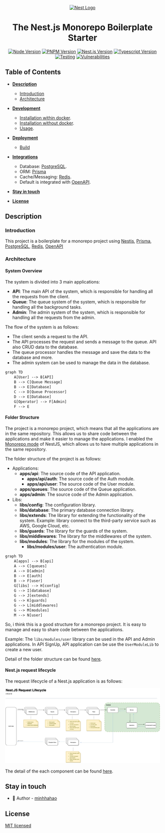 <p align="center">
  <a href="https://nestjs.com/" target="blank"><img src="https://nestjs.com/img/logo-small.svg" width="320" alt="Nest Logo" /></a>
</p>

<h1 align="center">
The Nest.js Monorepo Boilerplate Starter
</h1>
<p align="center">
<a href="https://nodejs.org/ko/blog/release/v20.16.0/" target="_blank"><img src="https://img.shields.io/badge/node-v20.16.0-blue.svg" alt="Node Version" /></a>
<a href="https://github.com/pnpm/pnpm/releases/tag/v9.6.0" target="_blank"><img src="https://img.shields.io/badge/pnpm-v9.6.0-blue.svg" alt="PNPM Version" /></a>
<a href="https://github.com/nestjs/nest/releases/tag/v10.3.0" target="_blank"><img src="https://img.shields.io/badge/nestjs-v10.3.0-blue.svg" alt="Nest.js Version" /></a>
<a href="https://github.com/microsoft/TypeScript/releases/tag/v5.5.4" target="_blank"><img src="https://img.shields.io/badge/typescript-5.5.4-blue.svg" alt="Typescript Version" /></a>
<a href="#" target="_blank"><img src="https://img.shields.io/badge/testing-passed-green.svg" alt="Testing" /></a>
<a href="#" target="_blank"><img src="https://img.shields.io/badge/vulnerabilities-0-green.svg" alt="Vulnerabilities" /></a>
</p>

## Table of Contents

* **[Description](#description)**
  * [Introduction](#introduction)
  * [Architecture](#architecture)
* **[Development](#)**
  * [Installation within docker](docs/DEVELOPMENT.md#installation-within-docker).
  * [Installation without docker](docs/DEVELOPMENT.md#installation-without-docker).
  * [Usage](docs/DEVELOPMENT.md#usage).
* **[Deployment](#)**
  * [Build](docs/deployment_on_sun_server.md#cicd)
* **[Integrations](#)**
  * Database: [PostgreSQL](https://www.postgresql.org/about/news/postgresql-14-released-2318/).
  * ORM: [Prisma](https://www.prisma.io/docs)
  * Cache/Messaging: [Redis](https://redis.io/download/#redis).
  * Default is integrated with [OpenAPI](https://github.com/OAI/OpenAPI-Specification).

* **[Stay in touch](#stay-in-touch)**
* **[License](#license)**

## Description

### Introduction

This project is a boilerplate for a monorepo project using [Nestjs](https://nestjs.com/), [Prisma](https://www.prisma.io/), [PostgreSQL](https://www.postgresql.org/), [Redis](https://redis.io/), [OpenAPI](https://github.com/OAI/OpenAPI-Specification)

### Architecture

#### System Overview

The system is divided into 3 main applications:

* **API**: The main API of the system, which is responsible for handling all the requests from the client.
* **Queue**: The queue system of the system, which is responsible for handling all the background tasks.
* **Admin**: The admin system of the system, which is responsible for handling all the requests from the admin.

The flow of the system is as follows:

* The client sends a request to the API.
* The API processes the request and sends a message to the queue. API also CRUD data to the database.
* The queue processor handles the message and save the data to the database and more.
* The admin system can be used to manage the data in the database.

```mermaid
graph TD
    A[User] --> B[API]
    B --> C[Queue Message]
    B --> E[Database]
    C --> D[Queue Processor]
    D --> E[Database]
    G[Operator] --> F[Admin]
    F --> E
```

#### Folder Structure

The project is a monorepo project, which means that all the applications are in the same repository. This allows us to share code between the applications and make it easier to manage the applications. I enabled the [Monorepo mode](https://docs.nestjs.com/cli/monorepo#monorepo-mode) of NestJS, which allows us to have multiple applications in the same repository.

The folder structure of the project is as follows:

* Applications:
  * **apps/api**: The source code of the API application.
    * **apps/api/auth**: The source code of the Auth module.
    * **apps/api/user**: The source code of the User module.
  * **apps/queues**: The source code of the Queue application.
  * **apps/admin**: The source code of the Admin application.
* Libs:
  * **libs/config**: The configuration library.
  * **libs/database**: The primary database connection library.
  * **libs/extends**: The library for extending the functionality of the system. Example: library connect to the third-party service such as AWS, Google Cloud, etc.
  * **libs/guards**: The library for the guards of the system.
  * **libs/middlewares**: The library for the middlewares of the system.
  * **libs/modules**: The library for the modules of the system.
    * **libs/modules/user**: The authentication module.

```mermaid
graph TD
    A[apps] --> B[api]
    A --> C[queues]
    A --> D[admin]
    B --> E[auth]
    B --> F[user]
    G[libs] --> H[config]
    G --> I[database]
    G --> J[extends]
    G --> K[guards]
    G --> L[middlewares]
    G --> M[modules]
    M --> N[user]
```

So, i think this is a good structure for a monorepo project. It is easy to manage and easy to share code between the applications.

Example: The `libs/modules/user` library can be used in the API and Admin applications. In API SignUp, API application can be use the `UserModuleLib` to create a new user.

Detail of the folder structure can be found [here](docs/PROJECT_STRUCTURE.md).

#### Nest.js request lifecycle

The request lifecycle of a Nest.js application is as follows:

![Image](./docs/images/Nestjs-Nest.js%20Request%20Lifecyle%20with%20Prisma.jpg)

The detail of the each component can be found [here](https://docs.nestjs.com/first-steps).

## Stay in touch

* :email: Author - [minhhahao](https://github.com/minhhahao)

## License

[MIT licensed](./LICENSE)
